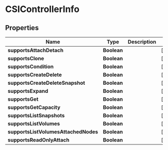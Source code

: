 

# CSIControllerInfo


## Properties

| Name | Type | Description | Notes |
|------------ | ------------- | ------------- | -------------|
|**supportsAttachDetach** | **Boolean** |  |  [optional] |
|**supportsClone** | **Boolean** |  |  [optional] |
|**supportsCondition** | **Boolean** |  |  [optional] |
|**supportsCreateDelete** | **Boolean** |  |  [optional] |
|**supportsCreateDeleteSnapshot** | **Boolean** |  |  [optional] |
|**supportsExpand** | **Boolean** |  |  [optional] |
|**supportsGet** | **Boolean** |  |  [optional] |
|**supportsGetCapacity** | **Boolean** |  |  [optional] |
|**supportsListSnapshots** | **Boolean** |  |  [optional] |
|**supportsListVolumes** | **Boolean** |  |  [optional] |
|**supportsListVolumesAttachedNodes** | **Boolean** |  |  [optional] |
|**supportsReadOnlyAttach** | **Boolean** |  |  [optional] |



